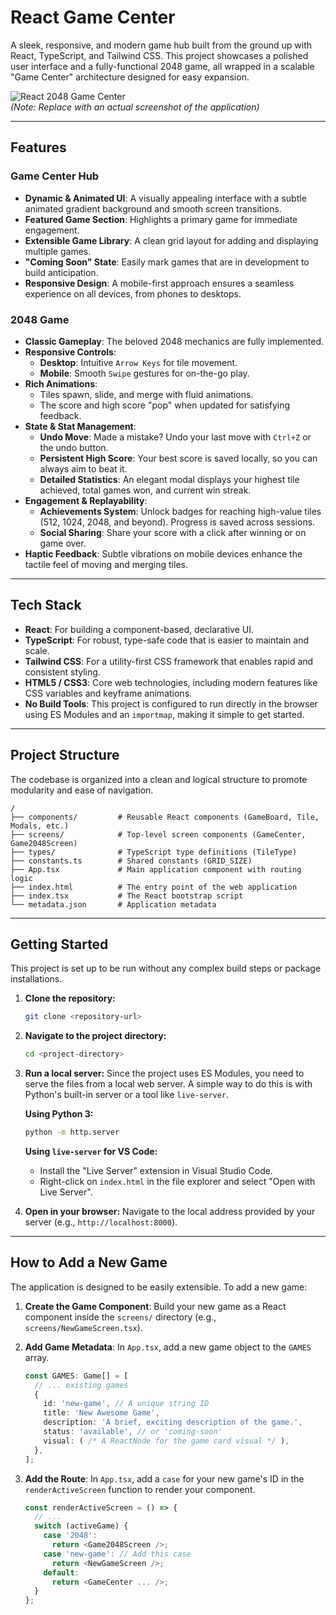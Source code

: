 # React Game Center

A sleek, responsive, and modern game hub built from the ground up with React, TypeScript, and Tailwind CSS. This project showcases a polished user interface and a fully-functional 2048 game, all wrapped in a scalable "Game Center" architecture designed for easy expansion.

![React 2048 Game Center](https://i.imgur.com/example.png)  
*(Note: Replace with an actual screenshot of the application)*

---

## Features

### Game Center Hub
- **Dynamic & Animated UI**: A visually appealing interface with a subtle animated gradient background and smooth screen transitions.
- **Featured Game Section**: Highlights a primary game for immediate engagement.
- **Extensible Game Library**: A clean grid layout for adding and displaying multiple games.
- **"Coming Soon" State**: Easily mark games that are in development to build anticipation.
- **Responsive Design**: A mobile-first approach ensures a seamless experience on all devices, from phones to desktops.

### 2048 Game
- **Classic Gameplay**: The beloved 2048 mechanics are fully implemented.
- **Responsive Controls**:
    - **Desktop**: Intuitive `Arrow Keys` for tile movement.
    - **Mobile**: Smooth `Swipe` gestures for on-the-go play.
- **Rich Animations**:
    - Tiles spawn, slide, and merge with fluid animations.
    - The score and high score "pop" when updated for satisfying feedback.
- **State & Stat Management**:
    - **Undo Move**: Made a mistake? Undo your last move with `Ctrl+Z` or the undo button.
    - **Persistent High Score**: Your best score is saved locally, so you can always aim to beat it.
    - **Detailed Statistics**: An elegant modal displays your highest tile achieved, total games won, and current win streak.
- **Engagement & Replayability**:
    - **Achievements System**: Unlock badges for reaching high-value tiles (512, 1024, 2048, and beyond). Progress is saved across sessions.
    - **Social Sharing**: Share your score with a click after winning or on game over.
- **Haptic Feedback**: Subtle vibrations on mobile devices enhance the tactile feel of moving and merging tiles.

---

## Tech Stack

- **React**: For building a component-based, declarative UI.
- **TypeScript**: For robust, type-safe code that is easier to maintain and scale.
- **Tailwind CSS**: For a utility-first CSS framework that enables rapid and consistent styling.
- **HTML5 / CSS3**: Core web technologies, including modern features like CSS variables and keyframe animations.
- **No Build Tools**: This project is configured to run directly in the browser using ES Modules and an `importmap`, making it simple to get started.

---

## Project Structure

The codebase is organized into a clean and logical structure to promote modularity and ease of navigation.

```
/
├── components/         # Reusable React components (GameBoard, Tile, Modals, etc.)
├── screens/            # Top-level screen components (GameCenter, Game2048Screen)
├── types/              # TypeScript type definitions (TileType)
├── constants.ts        # Shared constants (GRID_SIZE)
├── App.tsx             # Main application component with routing logic
├── index.html          # The entry point of the web application
├── index.tsx           # The React bootstrap script
└── metadata.json       # Application metadata
```

---

## Getting Started

This project is set up to be run without any complex build steps or package installations.

1.  **Clone the repository:**
    ```sh
    git clone <repository-url>
    ```

2.  **Navigate to the project directory:**
    ```sh
    cd <project-directory>
    ```

3.  **Run a local server:**
    Since the project uses ES Modules, you need to serve the files from a local web server. A simple way to do this is with Python's built-in server or a tool like `live-server`.

    **Using Python 3:**
    ```sh
    python -m http.server
    ```

    **Using `live-server` for VS Code:**
    - Install the "Live Server" extension in Visual Studio Code.
    - Right-click on `index.html` in the file explorer and select "Open with Live Server".

4.  **Open in your browser:**
    Navigate to the local address provided by your server (e.g., `http://localhost:8000`).

---

## How to Add a New Game

The application is designed to be easily extensible. To add a new game:

1.  **Create the Game Component**: Build your new game as a React component inside the `screens/` directory (e.g., `screens/NewGameScreen.tsx`).

2.  **Add Game Metadata**: In `App.tsx`, add a new game object to the `GAMES` array.
    ```typescript
    const GAMES: Game[] = [
      // ... existing games
      {
        id: 'new-game', // A unique string ID
        title: 'New Awesome Game',
        description: 'A brief, exciting description of the game.',
        status: 'available', // or 'coming-soon'
        visual: ( /* A ReactNode for the game card visual */ ),
      },
    ];
    ```

3.  **Add the Route**: In `App.tsx`, add a `case` for your new game's ID in the `renderActiveScreen` function to render your component.
    ```typescript
    const renderActiveScreen = () => {
      // ...
      switch (activeGame) {
        case '2048':
          return <Game2048Screen />;
        case 'new-game': // Add this case
          return <NewGameScreen />;
        default:
          return <GameCenter ... />;
      }
    };
    ```

